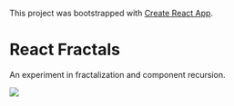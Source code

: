 This project was bootstrapped with [Create React App](https://github.com/facebookincubator/create-react-app).

# React Fractals

An experiment in fractalization and component recursion.

![](/react-tree.gif)
